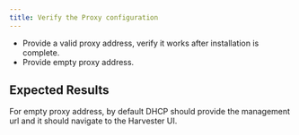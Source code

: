 ```yaml
---
title: Verify the Proxy configuration	
---
```

- Provide a valid proxy address, verify it works after installation is complete.
- Provide empty proxy address.

## Expected Results
For empty proxy address, by default DHCP should provide the management url and it should navigate to the Harvester UI.